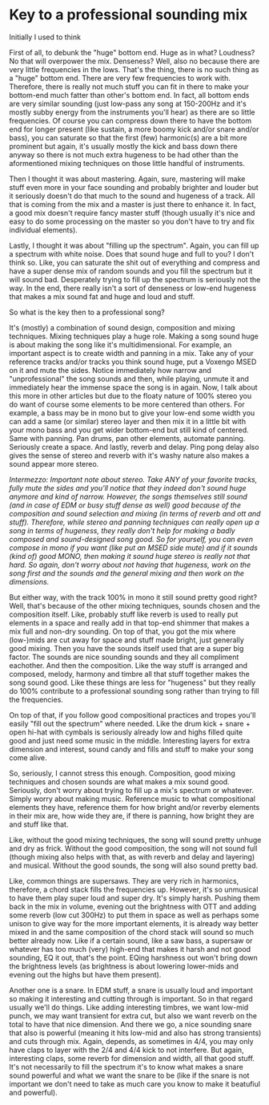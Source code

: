 # Key to a professional sounding mix
Initially I used to think


First of all, to debunk the "huge" bottom end. Huge as in what? Loudness? No that will overpower the mix. Denseness? Well, also no because there are very little frequencies in the lows. That's the thing, there is no such thing as a "huge" bottom end. There are very few frequencies to work with. Therefore, there is really not much stuff you can fit in there to make your bottom-end much fatter than other's bottom end. In fact, all bottom ends are very similar sounding (just low-pass any song at 150-200Hz and it's mostly subby energy from the instruments you'll hear) as there are so little frequencies. Of course you can compress down there to have the bottom end for longer present (like sustain, a more boomy kick and/or snare and/or bass), you can saturate so that the first (few) harmonic(s) are a bit more prominent but again, it's usually mostly the kick and bass down there anyway so there is not much extra hugeness to be had other than the aformentioned mixing techniques on those little handful of instruments.

Then I thought it was about mastering. Again, sure, mastering will make stuff even more in your face sounding and probably brighter and louder but it seriously doesn't do that much to the sound and hugeness of a track. All that is coming from the mix and a master is just there to enhance it. In fact, a good mix doesn't require fancy master stuff (though usually it's nice and easy to do some processing on the master so you don't have to try and fix individual elements).

Lastly, I thought it was about "filling up the spectrum". Again, you can fill up a spectrum with white noise. Does that sound huge and full to you? I don't think so. Like, you can saturate the shit out of everything and compress and have a super dense mix of random sounds and you fill the spectrum but it will sound bad. Desperately trying to fill up the spectrum is seriously not the way. In the end, there really isn't a sort of denseness or low-end hugeness that makes a mix sound fat and huge and loud and stuff. 

So what is the key then to a professional song? 

It's (mostly) a combination of sound design, composition and mixing techniques. Mixing techniques play a huge role. Making a song sound huge is about making the song like it's multidimensional. For example, an important aspect is to create width and panning in a mix. Take any of your reference tracks and/or tracks you think sound huge, put a Voxengo MSED on it and mute the sides. Notice immediately how narrow and "unprofessional" the song sounds and then, while playing, unmute it and immediately hear the immense space the song is in again. Now, I talk about this more in other articles but due to the floaty nature of 100% stereo you do want of course some elements to be more centered than others. For example, a bass may be in mono but to give your low-end some width you can add a same (or similar) stereo layer and then mix it in a little bit with your mono bass and you get wider bottom-end but still kind of centered. Same with panning. Pan drums, pan other elements, automate panning. Seriously create a space. And lastly, reverb and delay. Ping pong delay also gives the sense of stereo and reverb with it's washy nature also makes a sound appear more stereo.

*Intermezzo: Important note about stereo. Take ANY of your favorite tracks, fully mute the sides and you'll notice that they indeed don't sound huge anymore and kind of narrow. However, the songs themselves still sound (and in case of EDM or busy stuff dense as well) good because of the composition and sound selection and mixing (in terms of reverb and ott and stuff). Therefore, while stereo and panning techniques can really open up a song in terms of hugeness, they really don't help for making a badly composed and sound-designed song good. So for yourself, you can even compose in mono if you want (like put an MSED side mute) and if it sounds (kind of) good MONO, then making it sound huge stereo is really not that hard. So again, don't worry about not having that hugeness, work on the song first and the sounds and the general mixing and then work on the dimensions.*

But either way, with the track 100% in mono it still sound pretty good right? Well, that's because of the other mixing techniques, sounds chosen and the composition itself. Like, probably stuff like reverb is used to really put elements in a space and really add in that top-end shimmer that makes a mix full and non-dry sounding. On top of that, you got the mix where (low-)mids are cut away for space and stuff made bright, just generally good mixing. Then you have the sounds itself used that are a super big factor. The sounds are nice sounding sounds and they all compliment eachother. And then the composition. Like the way stuff is arranged and composed, melody, harmony and timbre all that stuff together makes the song sound good. Like these things are less for "hugeness" but they really do 100% contribute to a professional sounding song rather than trying to fill the frequencies.

On top of that, if you follow good compositional practices and tropes you'll easily "fill out the spectrum" where needed. Like the drum kick + snare + open hi-hat with cymbals is seriously already low and highs filled quite good and just need some music in the middle. Interesting layers for extra dimension and interest, sound candy and fills and stuff to make your song come alive.

So, seriously, I cannot stress this enough. Composition, good mixing techniques and chosen sounds are what makes a mix sound good. Seriously, don't worry about trying to fill up a mix's spectrum or whatever. Simply worry about making music. Reference music to what compositional elements they have, reference them for how bright and/or reverby elements in their mix are, how wide they are, if there is panning, how bright they are and stuff like that.

Like, without the good mixing techniques, the song will sound pretty unhuge and dry as frick. Without the good composition, the song will not sound full (though mixing also helps with that, as with reverb and delay and layering) and musical. Without the good sounds, the song will also sound pretty bad.

Like, common things are supersaws. They are very rich in harmonics, therefore, a chord stack fills the frequencies up. However, it's so unmusical to have them play super loud and super dry. It's simply harsh. Pushing them back in the mix in volume, evening out the brightness with OTT and adding some reverb (low cut 300Hz) to put them in space as well as perhaps some unison to give way for the more important elements, it is already way better mixed in and the same composition of the chord stack will sound so much better already now. Like if a certain sound, like a saw bass, a supersaw or whatever has too much (very) high-end that makes it harsh and not good sounding, EQ it out, that's the point. EQing harshness out won't bring down the brightness levels (as brightness is about lowering lower-mids and evening out the highs but have them present).

Another one is a snare. In EDM stuff, a snare is usually loud and important so making it interesting and cutting through is important. So in that regard usually we'll do things. Like adding interesting timbres, we want low-mid punch, we may want transient for extra cut, but also we want reverb on the total to have that nice dimension. And there we go, a nice sounding snare that also is powerful (meaning it hits low-mid and also has strong transients) and cuts through mix. Again, depends, as sometimes in 4/4, you may only have claps to layer with the 2/4 and 4/4 kick to not interfere. But again, interesting claps, some reverb for dimension and width, all that good stuff. It's not necessarily to fill the spectrum it's to know what makes a snare sound powerful and what we want the snare to be (like if the snare is not important we don't need to take as much care you know to make it beatufiul and powerful).
